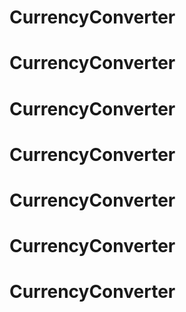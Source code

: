 # CurrencyConverter
# CurrencyConverter
# CurrencyConverter
# CurrencyConverter
# CurrencyConverter
# CurrencyConverter
# CurrencyConverter
